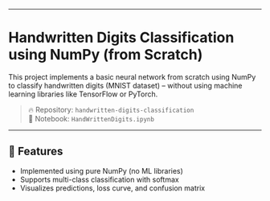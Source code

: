 ----------------------------------------------------------------
#  Handwritten Digits Classification using NumPy (from Scratch)
This project implements a basic neural network from scratch using NumPy to classify handwritten digits (MNIST dataset) – without using machine learning libraries like TensorFlow or PyTorch.
> 🔥 Repository: `handwritten-digits-classification`  
> 📘 Notebook: `HandWrittenDigits.ipynb`
----------------------------------------------------------------
## 🌟 Features
- Implemented using pure NumPy (no ML libraries)
- Supports multi-class classification with softmax
- Visualizes predictions, loss curve, and confusion matrix

